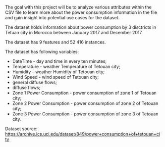 The goal with this project will be to analyze various attributes within the CSV file to learn more about the power consumption information in the file and gain insight into potential use cases for the dataset.

The dataset holds information about power consumption by 3 disctricts in Tetuan city in Morocco between January 2017 and December 2017.

The dataset has 9 features and 52 416 instances.

The dataset has following variables:

- DateTime - day and time in every ten minutes;
- Temperature - weather Temperature of Tetouan city;
- Humidity - weather Humidity of Tetouan city;
- Wind Speed - wind speed of Tetouan city;
- general diffuse flows;
- diffuse flows;
- Zone 1 Power Consumption - power consumption of zone 1 of Tetouan city;
- Zone 2 Power Consumption - power consumption of zone 2 of Tetouan city;
- Zone 3 Power Consumption - power consumption of zone 3 of Tetouan city.

Dataset source: https://archive.ics.uci.edu/dataset/849/power+consumption+of+tetouan+city
